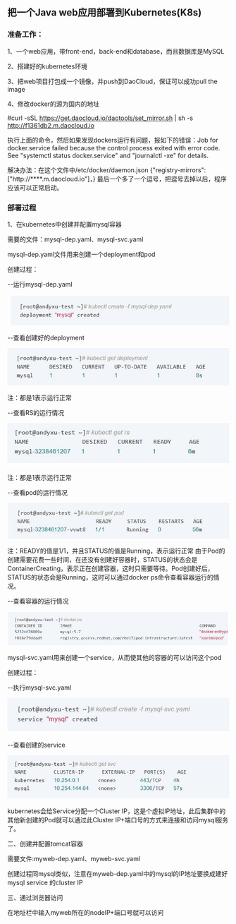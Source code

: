 ## 把一个Java web应用部署到Kubernetes(K8s)

### 准备工作：

1、一个web应用，带front-end，back-end和database，而且数据库是MySQL


2、搭建好的kubernetes环境

3、把web项目打包成一个镜像，并push到DaoCloud，保证可以成功pull the image

4、修改docker的源为国内的地址

#curl -sSL https://get.daocloud.io/daotools/set_mirror.sh | sh -s http://f1361db2.m.daocloud.io

执行上面的命令，然后如果发现dockers运行有问题，报如下的错误：Job for docker.service failed because the control process exited with error code. See "systemctl status docker.service" and "journalctl -xe" for details.

解决办法：在这个文件中/etc/docker/daemon.json {"registry-mirrors": ["http://****.m.daocloud.io"]，} 最后一个多了一个逗号，把逗号去掉以后，程序应该可以正常启动。


### 部署过程

1、在kubernetes中创建并配置mysql容器

需要的文件：mysql-dep.yaml、mysql-svc.yaml
 
mysql-dep.yaml文件用来创建一个deployment和pod

创建过程：

--运行mysql-dep.yaml

![img](1.jpg)

--查看创建好的deployment

![img](2.jpg)

注：都是1表示运行正常

--查看RS的运行情况

![img](3.jpg)

注：都是1表示运行正常

--查看pod的运行情况

![img](4.jpg)

注：READY的值是1/1，并且STATUS的值是Running，表示运行正常
由于Pod的创建需要花费一些时间，在还没有创建好容器时，STATUS的状态会是ContainerCreating，表示正在创建容器，这时只需要等待。Pod创建好后，STATUS的状态会是Running，这时可以通过docker ps命令查看容器运行的情况。

--查看容器的运行情况

![img](5.jpg)

mysql-svc.yaml用来创建一个service，从而使其他的容器的可以访问这个pod

创建过程：

--执行mysql-svc.yaml

![img](6.jpg)

--查看创建的service

![img](7.jpg)

kubernetes会给Service分配一个Cluster IP，这是个虚拟IP地址，此后集群中的其他新创建的Pod就可以通过此Cluster IP+端口号的方式来连接和访问mysql服务了。

二、创建并配置tomcat容器

需要文件:myweb-dep.yaml、myweb-svc.yaml

创建过程同mysql类似，注意在myweb-dep.yaml中的mysql的IP地址要换成建好mysql service 的cluster IP

三、通过浏览器访问

在地址栏中输入myweb所在的nodeIP+端口号就可以访问

